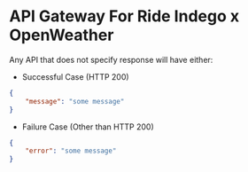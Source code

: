 # API Gateway For Ride Indego x OpenWeather

Any API that does not specify response will have either:
- Successful Case (HTTP 200)
```json
{
    "message": "some message"
}
```
- Failure Case (Other than HTTP 200)
```json
{
    "error": "some message"
}
```
```
```

